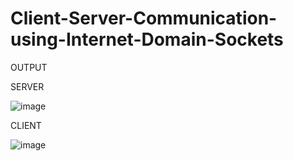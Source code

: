 # Client-Server-Communication-using-Internet-Domain-Sockets

OUTPUT

SERVER

![image](https://user-images.githubusercontent.com/69521280/138927207-d70c5b20-a9ee-475b-83b9-13c5cf30feb8.png)

CLIENT

![image](https://user-images.githubusercontent.com/69521280/138927310-3be1e7c0-48de-4e92-8170-75c1ea497558.png)
